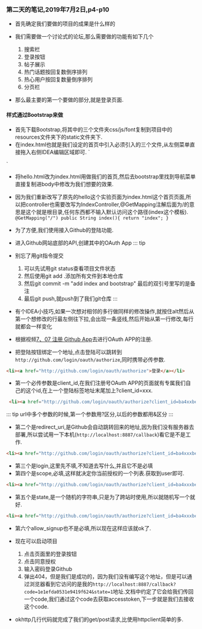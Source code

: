 ### 第二天的笔记,2019年7月2日,p4-p10

- 首先确定我们要做的项目的成果是什么样的
- 我们需要做一个讨论式的论坛,那么需要做的功能有如下几个
	1. 搜索栏
	2. 登录按钮
	3. 帖子展示
	4. 热门话题按回复数倒序排列
	5. 热心用户按回复数量倒序排列
	6. 分页栏

- 那么最主要的第一个要做的部分,就是登录页面.

#### 样式通过Bootstrap来做

- 首先下载Bootstrap,将其中的三个文件夹css/js/font复制到项目中的resources文件夹下的static文件夹下.
- 在index.html也就是我们设定的首页中引入必须引入的三个文件,从左侧菜单直接拖入右侧IDEA编辑区域即可.
`
    <link rel="stylesheet" href="css/bootstrap.min.css"/>
    <link rel="stylesheet" href="css/bootstrap-theme.min.css" />
    <script src="js/bootstrap.min.js" type="application/javascript"></script>
`
- 将hello.html改为index.html用做我们的首页,然后去bootstrap里找到导航菜单直接复制进body中修改为我们想要的效果.
- 因为我们重新改写了原先的hello这个实验页面为index.html这个首页页面,所以把controller也需要改写为IndexController,@GetMapping注解后面为/的意思是这个就是根目录,任何东西都不输入默认访问这个路径(index这个模板).
`
@GetMapping("/")
    public String index(){
        return "index";
    }
`

- 为了方便,我们使用接入Github的登陆功能.
- 进入Github网站底部的API,创建其中的OAuth App
::: tip
- 别忘了用git指令提交
	1. 可以先试用git status查看项目文件状态
	2. 然后使用git add .添加所有文件到本地仓库
	3. 然后git commit -m "add index and bootstrap" 最后的双引号里写的是备注
	4. 最后git push,就push到了我们git仓库
:::

- 有个IDEA小技巧,如果一次想对相邻的多行做同样的修改操作,就按住alt然后从第一个想修改的行最左侧往下拉,会出现一条竖线,然后开始从第一行修改,每行就都会一样变化
- 根据视频[7、07 注册 Github App](https://www.bilibili.com/video/av50200264/?p=7)去进行OAuth APP的注册.
- 把登陆按钮绑定一个地址,点击登陆可以跳转到`http://github.com/login/oauth/authorize`,同时携带必传参数.

```html
<li><a href="http://github.com/login/oauth/authorize">登录</a></li>
```

- 第一个必传参数是client_id,在我们注册号OAuth APP的页面就有专属我们自己的这个id,在上一个登陆标签地址末尾加上?client_id=xxx.

```html
 <li><a href="http://github.com/login/oauth/authorize?client_id=ba4xxbe61">登录</a></li>
```

::: tip
url中多个参数的时候,第一个参数用?区分,以后的参数都用&区分
:::

- 第二个是redirect_uri,是Github会自动跳转回来的地址,因为我们没有服务器去部署,所以尝试用一下本机(`http://localhost:8887/callback`)看它是不是工作.

```html
<li><a href="http://github.com/login/oauth/authorize?client_id=ba4xxxbe61&redirect_uri=http://localhost:8887/callback">登录</a></li>
```
- 第三个是login,这里先不填,不知道去写什么,并且它不是必填
- 第四个是scope,必填,这样就决定你当前授权的一个列表.获取到user即可.
```html
<li><a href="http://github.com/login/oauth/authorize?client_id=ba4xxxbe61&redirect_uri=http://localhost:8887/callback&scope=user">登录</a></li>
```
- 第五个是state,是一个随机的字符串,只是为了跨站时使用,所以就随机写一个就好.

```html
<li><a href="http://github.com/login/oauth/authorize?client_id=ba4xxxbe61&redirect_uri=http://localhost:8887/callback&scope=user&state=1">登录</a></li>
```
- 第六个allow_signup也不是必填,所以现在这样应该就ok了.
- 现在可以启动项目
	1. 点击页面里的登录按钮
	2. 点击同意授权
	3. 输入密码登录Github
	4. 弹出404，但是我们是成功的，因为我们没有编写这个地址，但是可以通过浏览器看到它访问的是我的`http://localhost:8887/callback?code=1e1efda0531e9419f624&state=1`地址.文档中约定了它会给我们传回一个code,我们通过这个code去获取accesstoken,下一步就是我们去接收这个code.

- okhttp几行代码就完成了我们的get/post请求,比使用httpclient简单的多.
